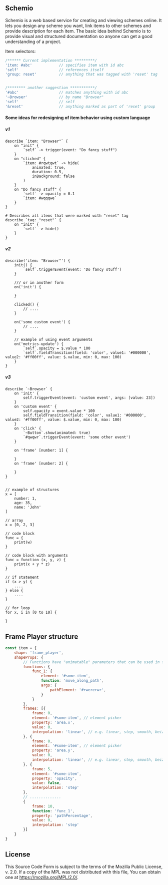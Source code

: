 Schemio
--------------------

Schemio is a web based service for creating and viewing schemes online. It lets you design any scheme you want, link items to other schemes and provide description for each item. The basic idea behind Schemio is to provide visual and structured documentation so anyone can get a good understanding of a project.




Item selectors:
```js
/****** Current implementation *********/
'item: #abc'            // specifies item with id abc
'self'                  // references itself
'group: reset'          // anything that was tagged with 'reset' tag


/******** another suggestion ***********/
'#abc'                  // matches anything with id abc 
'~Browser'              // by name "Browser"
'self'                  // self
'&reset'                // anything marked as part of 'reset' group

```



#### Some ideas for redesigning of item behavior using custom language
##### v1
```
describe `item: "Browser"` {
    on "init" {
        `self` -> trigger(event: "Do fancy stuff")
    }
    on "clicked" {
        `item: #rqwtqwt` -> hide(
            animated: true,
            duration: 0.5,
            inBackground: false
        )
    }
    on "Do fancy stuff" {
        `self` -> opacity = 0.1
        `item: #wqqqwe`
    }
}

# Describes all items that were marked with "reset" tag
describe `tag: "reset"` {
    on "init" {
        `self` -> hide()
    }
}
```

##### v2
```
describe('item: "Browser"') {
    init() {
        `self`.triggerEvent(event: 'Do fancy stuff')
    }

    /// or in another form
    on('init') {

    }

    clicked() {
        // ....
    }

    on('some custom event') {
        // ....
    }

    // example of using event arguments
    on('metrics-update') {
        `self`.opacity = $.value * 100
        `self`.fieldTransition(field: 'color', value1: '#000000', value2: '#ff00ff', value: $.value, min: 0, max: 100)
    }
}
```

##### v3
```
describe `~Browser` {
    on 'init' {
        self.triggerEvent(event: 'custom event', args: [value: 23])   
    }
    on 'custom event' { 
        self.opacity = event.value * 100
        self.fieldTransition(field: 'color', value1: '#000000', value2: '#ff00ff', value: $.value, min: 0, max: 100)
    }
    on 'click' {
        `~Button`.show(animated: true)
        `#qwqwr`.triggerEvent(event: 'some other event')
    }

    on 'frame' [number: 1] {

    }
    on 'frame' [number: 2] {

    }
}


// example of structures
x = [
    number: 1,
    age: 35,
    name: 'John'
]

// array
x = [0, 2, 3]

// code block
func = {
    print(w)
}

// code block with arguments
func = function (x, y, z) { 
    print(x + y * z)
}

// if statement
if (x > y) {
    ....
} else {
    ....
}

// for loop
for x, i in [0 to 10] {

}

```


Frame Player structure
--------------------------------------------

```javascript
const item = {
    shape: 'frame_player',
    shapeProps: {
        // Functions have "animatable" parameters that can be used in frames
        functions: {
            func_1: {
                element: '#some-item',
                function: 'move_along_path',
                args: {
                    pathElement: '#rwererwr',
                }
            }
        },
        frames: [{
            frame: 0,
            element: '#some-item', // element picker
            property: 'area.x',
            value: 0,
            interpolation: 'linear', // e.g. linear, step, smooth, beizer
        }, {
            frame: 0,
            element: '#some-item', // element picker
            property: 'area.y',
            value: 0,
            interpolation: 'linear', // e.g. linear, step, smooth, beizer
        }, {
            frame: 5,
            element: '#some-item',
            property: 'opacity',
            value: false,
            interpolation: 'step'
        }, 
        // ..............
        {
            frame: 10,
            function: 'func_1',
            property: 'pathPercentage',
            value: 0,
            interpolation: 'step'
        }]
    }
}
```




License
---------
This Source Code Form is subject to the terms of the Mozilla Public License, v. 2.0. If a copy of the MPL was not distributed with this file, You can obtain one at https://mozilla.org/MPL/2.0/.
